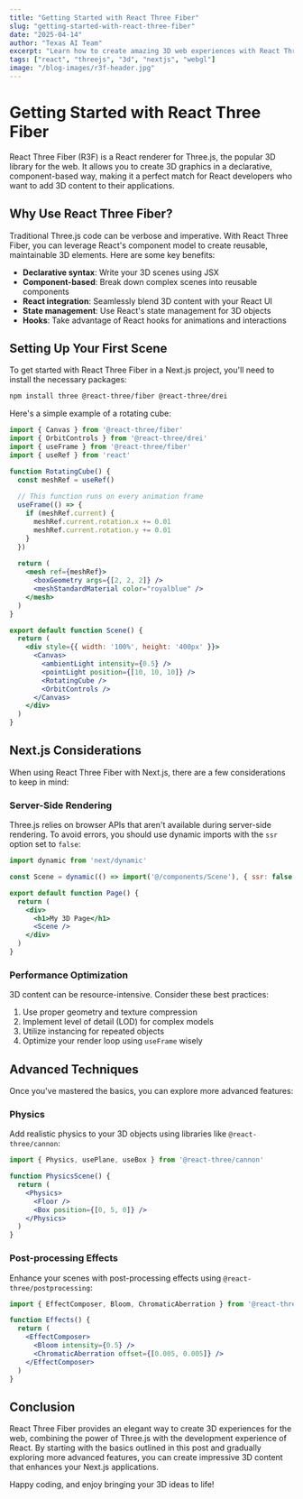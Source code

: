 ```yaml
---
title: "Getting Started with React Three Fiber"
slug: "getting-started-with-react-three-fiber"
date: "2025-04-14"
author: "Texas AI Team"
excerpt: "Learn how to create amazing 3D web experiences with React Three Fiber in your Next.js projects."
tags: ["react", "threejs", "3d", "nextjs", "webgl"]
image: "/blog-images/r3f-header.jpg"
---
```


# Getting Started with React Three Fiber

React Three Fiber (R3F) is a React renderer for Three.js, the popular 3D library for the web. It allows you to create 3D graphics in a declarative, component-based way, making it a perfect match for React developers who want to add 3D content to their applications.

## Why Use React Three Fiber?

Traditional Three.js code can be verbose and imperative. With React Three Fiber, you can leverage React's component model to create reusable, maintainable 3D elements. Here are some key benefits:

- **Declarative syntax**: Write your 3D scenes using JSX
- **Component-based**: Break down complex scenes into reusable components
- **React integration**: Seamlessly blend 3D content with your React UI
- **State management**: Use React's state management for 3D objects
- **Hooks**: Take advantage of React hooks for animations and interactions

## Setting Up Your First Scene

To get started with React Three Fiber in a Next.js project, you'll need to install the necessary packages:

```bash
npm install three @react-three/fiber @react-three/drei
```

Here's a simple example of a rotating cube:

```jsx
import { Canvas } from '@react-three/fiber'
import { OrbitControls } from '@react-three/drei'
import { useFrame } from '@react-three/fiber'
import { useRef } from 'react'

function RotatingCube() {
  const meshRef = useRef()
  
  // This function runs on every animation frame
  useFrame(() => {
    if (meshRef.current) {
      meshRef.current.rotation.x += 0.01
      meshRef.current.rotation.y += 0.01
    }
  })
  
  return (
    <mesh ref={meshRef}>
      <boxGeometry args={[2, 2, 2]} />
      <meshStandardMaterial color="royalblue" />
    </mesh>
  )
}

export default function Scene() {
  return (
    <div style={{ width: '100%', height: '400px' }}>
      <Canvas>
        <ambientLight intensity={0.5} />
        <pointLight position={[10, 10, 10]} />
        <RotatingCube />
        <OrbitControls />
      </Canvas>
    </div>
  )
}
```

## Next.js Considerations

When using React Three Fiber with Next.js, there are a few considerations to keep in mind:

### Server-Side Rendering

Three.js relies on browser APIs that aren't available during server-side rendering. To avoid errors, you should use dynamic imports with the `ssr` option set to `false`:

```jsx
import dynamic from 'next/dynamic'

const Scene = dynamic(() => import('@/components/Scene'), { ssr: false })

export default function Page() {
  return (
    <div>
      <h1>My 3D Page</h1>
      <Scene />
    </div>
  )
}
```

### Performance Optimization

3D content can be resource-intensive. Consider these best practices:

1. Use proper geometry and texture compression
2. Implement level of detail (LOD) for complex models
3. Utilize instancing for repeated objects
4. Optimize your render loop using `useFrame` wisely

## Advanced Techniques

Once you've mastered the basics, you can explore more advanced features:

### Physics

Add realistic physics to your 3D objects using libraries like `@react-three/cannon`:

```jsx
import { Physics, usePlane, useBox } from '@react-three/cannon'

function PhysicsScene() {
  return (
    <Physics>
      <Floor />
      <Box position={[0, 5, 0]} />
    </Physics>
  )
}
```

### Post-processing Effects

Enhance your scenes with post-processing effects using `@react-three/postprocessing`:

```jsx
import { EffectComposer, Bloom, ChromaticAberration } from '@react-three/postprocessing'

function Effects() {
  return (
    <EffectComposer>
      <Bloom intensity={0.5} />
      <ChromaticAberration offset={[0.005, 0.005]} />
    </EffectComposer>
  )
}
```

## Conclusion

React Three Fiber provides an elegant way to create 3D experiences for the web, combining the power of Three.js with the development experience of React. By starting with the basics outlined in this post and gradually exploring more advanced features, you can create impressive 3D content that enhances your Next.js applications.

Happy coding, and enjoy bringing your 3D ideas to life!